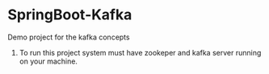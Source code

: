 # SpringBoot-Kafka
Demo project for the kafka concepts

1. To run this project system must have zookeper and kafka server running on your machine.
